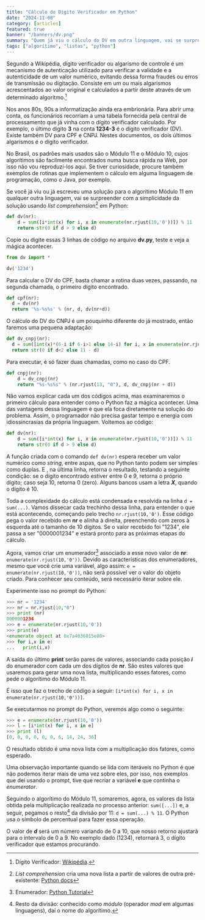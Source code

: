 ```yaml
---
title: "Cálculo do Digito Verificador em Python"
date: "2024-11-08"
category: [articles]
featured: true
banner: "/banners/dv.png"
summary: "Quem já viu o cálculo do DV em outra linguagem, vai se surpreender com a beleza da solução em Python."
tags: ["algorítimo", "listas", "python"]
---
```


Segundo a Wikipédia, dígito verificador ou algarismo de controle é um mecanismo de autenticação utilizado para verificar a validade e a autenticidade de um valor numérico, evitando dessa forma fraudes ou erros de transmissão ou digitação. Consiste em um ou mais algarismos acrescentados ao valor original e calculados a partir deste através de um determinado algoritmo.[^1]

Nos anos 80s, 90s a informatização ainda era embrionária. Para abrir uma conta, os funcionários recorriam a uma tabela fornecida pela central de processamento que já vinha com o dígito verificador calculado. Por exemplo, o último dígito **3** na conta **1234-3** é o dígito verificador (DV). Existe também DV para CPF e CNPJ. Nestes documentos, os dois últimos algarismos é o dígito verificador.

No Brasil, os padrões mais usados são o Módulo 11 e o Módulo 10, cujos algorítimos são facilmente encontrados numa busca rápida na Web, por isso não vou reproduzí-los aqui. Se tiver curiosidade, procure também exemplos de rotinas que implementem o cálculo em alguma linguagem de programação, como o Java, por exemplo.

Se você já viu ou já escreveu uma solução para o algorítimo Módulo 11 em qualquer outra linguagem, vai se surpreender com a simplicidade da solução usando _list comprehension_[^2] em Python:

```python
def dv(nr):
	d = sum([i*int(x) for i, x in enumerate(nr.rjust(10,'0'))]) % 11
	return str(0 if d > 9 else d)

```

Copie ou digite essas 3 linhas de código no arquivo **dv.py**, teste e veja a mágica acontecer. 

```python
from dv import *

dv('1234')
```

Para calcular o DV do CPF, basta chamar a rotina duas vezes, passando, na segunda chamada, o primeiro dígito encontrado.

```python
def cpf(nr):
  d = dv(nr)
  return '%s-%s%s' % (nr, d, dv(nr+d))
```

O cálculo do DV do CNPJ é um pouquinho diferente do já mostrado, então faremos uma pequena adaptação:
```python
def dv_cnpj(nr):
  d = sum([int(x)*(6-i if 6-i>1 else 14-i) for i, x in enumerate(nr.rjust(13,'0'))]) % 11
  return str(0 if d<2 else 11 - d)
```

Para executar, é só fazer duas chamadas, como no caso do CPF.
```python
def cnpj(nr):
    d = dv_cnpj(nr)
    return "%s-%s%s" % (nr.rjust(13, "0"), d, dv_cnpj(nr + d))
```

Não vamos explicar cada um dos códigos acima, mas examinaremos o primeiro cálculo para entender como o Python faz a mágica acontecer.
Uma das vantagens dessa linguagem é que ela foca diretamente na solução do problema. Assim, o programador não precisa gastar tempo e energia com idiossincrasias da própria linguagem. Voltemos ao código:

```python
def dv(nr):
	d = sum([i*int(x) for i, x in enumerate(nr.rjust(10,'0'))]) % 11
	return str(0 if d > 9 else d)

```
A função criada com o comando ```def dv(nr)``` espera receber um valor numérico como _string_, entre aspas, que no Python tanto podem ser simples como duplas. E , na última linha, retorna o resultado, testando a seguinte condição: se o dígito encontrado estiver entre 0 e 9, retorna o próprio dígito; caso seja 10, retorna 0 (zero). Alguns bancos usam a letra **_X_**, quando o dígito é 10.

Toda a complexidade do cálculo está condensada e resolvida na linha ```d = sum(...)```. Vamos dissecar cada trechinho dessa linha, para entender o que está acontecendo, começando pelo trecho ```nr.rjust(10,'0')```. Esse código pega o valor recebido em **nr** e alinha à direita, preenchendo com zeros à esquerda até o tamanho de 10 dígitos. Se o valor recebido foi "1234", ele passa a ser "0000001234" e estará pronto para as próximas etapas do cálculo.

Agora, vamos criar um enumerador[^3] associado a esse novo valor de **nr**: ```enumerate(nr.rjust(10,'0'))```. Devido as características dos enumeradores, mesmo que você crie uma variável, algo assim: ```e = enumerate(nr.rjust(10,'0'))```, não será possível ver o valor do objeto criado. Para conhecer seu conteúdo, será necessário iterar sobre ele.

Experimente isso no prompt do Python:

```python
>>> nr = '1234'
>>> nr = nr.rjust(10,"0")
>>> print (nr)
0000001234
>>> e = enumerate(nr.rjust(10,'0'))
>>> print(e)
<enumerate object at 0x7a4036015e80>
>>> for i,x in e:
...   print(i,x)

```

A saída do último **print** serão pares de valores, associando cada posição **_i_** do enumerador com cada um dos dígitos de **nr**. São estes valores que usaremos para gerar uma nova lista, multiplicando esses fatores, como pede o algorítimo do Módulo 11.

É isso que faz o trecho de código a seguir: ```[i*int(x) for i, x in enumerate(nr.rjust(10,'0'))]```.

Se executarmos no prompt do Python, veremos algo como o seguinte:
```python
>>> e = enumerate(nr.rjust(10,'0'))
>>> l = [i*int(x) for i, x in e]
>>> print (l)
[0, 0, 0, 0, 0, 0, 6, 14, 24, 36]
```
O resultado obtido é uma nova lista com a multiplicação dos fatores, como esperado.

Uma observação importante quando se lida com iteráveis no Python é que não podemos iterar mais de uma vez sobre eles, por isso, nos exemplos que dei usando o prompt, tive que recriar a variável **e** que continha o _enumerator_.

Seguindo o algorítimo do Módulo 11, somaremos, agora, os valores da lista obtida pela multiplicação realizada no processo anterior: ```sum([...])``` e, a seguir, pegamos o resto[^4] da divisão por 11:  ```d = sum(...) % 11```. O Python usa o símbolo de percentual para fazer essa operação.

O valor de **_d_** será um número variando de 0 a 10, que nosso retorno ajustará para o intervalo de 0 a 9. No exemplo dado (1234), retornará 3, o dígito verificador que estamos procurando.


[^1]: Dígito Verificador: [Wikipédia](https://pt.wikipedia.org/wiki/D%C3%ADgito_verificador).
[^2]: _List comprehension_ cria uma nova lista a partir de valores de outra pré-existente: [Python docs](https://docs.python.org/2/tutorial/datastructures.html#list-comprehensions)
[^3]: Enumerador: [Python Tutorial](https://pythonbasics.org/enumerate/)
[^4]: Resto da divisão: conhecido como _módulo_ (operador _mod_ em algumas linguagens), daí o nome do algorítimo.